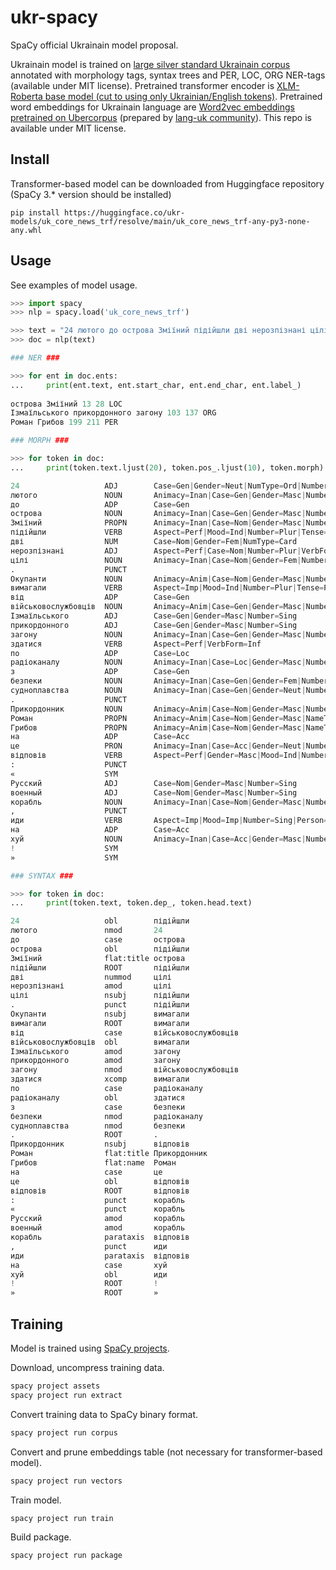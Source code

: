 # ukr-spacy

SpaCy official Ukrainain model proposal.

Ukrainain model is trained on <a href="https://huggingface.co/datasets/ukr-models/Ukr-Synth">large silver standard Ukrainain corpus</a> annotated with morphology tags, syntax trees and PER, LOC, ORG NER-tags (available under MIT license).
Pretrained transformer encoder is <a href="https://huggingface.co/ukr-models/xlm-roberta-base-uk">XLM-Roberta base model (cut to using only Ukrainian/English tokens)</a>.
Pretrained word embeddings for Ukrainain language are <a href="https://lang.org.ua/static/downloads/models/ubercorpus.cased.tokenized.word2vec.300d.bz2">Word2vec embeddings pretrained on Ubercorpus</a> (prepared by <a href="https://lang.org.ua/">lang-uk community</a>).
This repo is available under MIT license.


## Install

Transformer-based model can be downloaded from Huggingface repository (SpaCy 3.* version should be installed)
```
pip install https://huggingface.co/ukr-models/uk_core_news_trf/resolve/main/uk_core_news_trf-any-py3-none-any.whl
```


## Usage 

See examples of model usage.

```python
>>> import spacy
>>> nlp = spacy.load('uk_core_news_trf')

>>> text = "24 лютого до острова Зміїний підійшли дві нерозпізнані цілі. Окупанти вимагали від військовослужбовців Ізмаїльського прикордонного загону здатися по радіоканалу з безпеки судноплавства. Прикордонник Роман Грибов на це відповів: «Русский военный корабль, иди на хуй!»"
>>> doc = nlp(text)

### NER ###

>>> for ent in doc.ents:
...     print(ent.text, ent.start_char, ent.end_char, ent.label_)
		
острова Зміїний 13 28 LOC
Ізмаїльського прикордонного загону 103 137 ORG
Роман Грибов 199 211 PER

### MORPH ###

>>> for token in doc:
...     print(token.text.ljust(20), token.pos_.ljust(10), token.morph)

24                   ADJ        Case=Gen|Gender=Neut|NumType=Ord|Number=Sing|Uninflect=Yes
лютого               NOUN       Animacy=Inan|Case=Gen|Gender=Masc|Number=Sing
до                   ADP        Case=Gen
острова              NOUN       Animacy=Inan|Case=Gen|Gender=Masc|Number=Sing
Зміїний              PROPN      Animacy=Inan|Case=Nom|Gender=Masc|Number=Sing
підійшли             VERB       Aspect=Perf|Mood=Ind|Number=Plur|Tense=Past|VerbForm=Fin
дві                  NUM        Case=Nom|Gender=Fem|NumType=Card
нерозпізнані         ADJ        Aspect=Perf|Case=Nom|Number=Plur|VerbForm=Part|Voice=Pass
цілі                 NOUN       Animacy=Inan|Case=Nom|Gender=Fem|Number=Plur
.                    PUNCT      
Окупанти             NOUN       Animacy=Anim|Case=Nom|Gender=Masc|Number=Plur
вимагали             VERB       Aspect=Imp|Mood=Ind|Number=Plur|Tense=Past|VerbForm=Fin
від                  ADP        Case=Gen
військовослужбовців  NOUN       Animacy=Anim|Case=Gen|Gender=Masc|Number=Plur
Ізмаїльського        ADJ        Case=Gen|Gender=Masc|Number=Sing
прикордонного        ADJ        Case=Gen|Gender=Masc|Number=Sing
загону               NOUN       Animacy=Inan|Case=Gen|Gender=Masc|Number=Sing
здатися              VERB       Aspect=Perf|VerbForm=Inf
по                   ADP        Case=Loc
радіоканалу          NOUN       Animacy=Inan|Case=Loc|Gender=Masc|Number=Sing
з                    ADP        Case=Gen
безпеки              NOUN       Animacy=Inan|Case=Gen|Gender=Fem|Number=Sing
судноплавства        NOUN       Animacy=Inan|Case=Gen|Gender=Neut|Number=Sing
.                    PUNCT      
Прикордонник         NOUN       Animacy=Anim|Case=Nom|Gender=Masc|Number=Sing
Роман                PROPN      Animacy=Anim|Case=Nom|Gender=Masc|NameType=Giv|Number=Sing
Грибов               PROPN      Animacy=Anim|Case=Nom|Gender=Masc|NameType=Sur|Number=Sing
на                   ADP        Case=Acc
це                   PRON       Animacy=Inan|Case=Acc|Gender=Neut|Number=Sing|PronType=Dem
відповів             VERB       Aspect=Perf|Gender=Masc|Mood=Ind|Number=Sing|Tense=Past|VerbForm=Fin
:                    PUNCT      
«                    SYM        
Русский              ADJ        Case=Nom|Gender=Masc|Number=Sing
военный              ADJ        Case=Nom|Gender=Masc|Number=Sing
корабль              NOUN       Animacy=Inan|Case=Nom|Gender=Masc|Number=Sing
,                    PUNCT      
иди                  VERB       Aspect=Imp|Mood=Imp|Number=Sing|Person=2|VerbForm=Fin
на                   ADP        Case=Acc
хуй                  NOUN       Animacy=Inan|Case=Acc|Gender=Masc|Number=Sing
!                    SYM        
»                    SYM

### SYNTAX ###

>>> for token in doc:
...     print(token.text, token.dep_, token.head.text)

24                   obl        підійшли
лютого               nmod       24
до                   case       острова
острова              obl        підійшли
Зміїний              flat:title острова
підійшли             ROOT       підійшли
дві                  nummod     цілі
нерозпізнані         amod       цілі
цілі                 nsubj      підійшли
.                    punct      підійшли
Окупанти             nsubj      вимагали
вимагали             ROOT       вимагали
від                  case       військовослужбовців
військовослужбовців  obl        вимагали
Ізмаїльського        amod       загону
прикордонного        amod       загону
загону               nmod       військовослужбовців
здатися              xcomp      вимагали
по                   case       радіоканалу
радіоканалу          obl        здатися
з                    case       безпеки
безпеки              nmod       радіоканалу
судноплавства        nmod       безпеки
.                    ROOT       .
Прикордонник         nsubj      відповів
Роман                flat:title Прикордонник
Грибов               flat:name  Роман
на                   case       це
це                   obl        відповів
відповів             ROOT       відповів
:                    punct      корабль
«                    punct      корабль
Русский              amod       корабль
военный              amod       корабль
корабль              parataxis  відповів
,                    punct      иди
иди                  parataxis  відповів
на                   case       хуй
хуй                  obl        иди
!                    ROOT       !
»                    ROOT       »
```


## Training

Model is trained using <a href="https://spacy.io/usage/projects">SpaCy projects</a>.

Download, uncompress training data.
```bash
spacy project assets
spacy project run extract
```

Convert training data to SpaCy binary format.
```bash
spacy project run corpus
```

Convert and prune embeddings table (not necessary for transformer-based model).
```bash
spacy project run vectors
```

Train model.
```bash
spacy project run train
```

Build package.
```bash
spacy project run package
```
